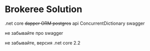 # Brokeree Solution

 .net core ~~dapper ORM postgres~~ api ConcurrentDictionary  swagger
 
 не забывайте про swagger
 
 не забывайте, версия .net core 2.2




 

